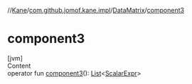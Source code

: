 //[Kane](../../index.md)/[com.github.jomof.kane.impl](../index.md)/[DataMatrix](index.md)/[component3](component3.md)



# component3  
[jvm]  
Content  
operator fun [component3](component3.md)(): [List](https://kotlinlang.org/api/latest/jvm/stdlib/kotlin.collections/-list/index.html)<[ScalarExpr](../../com.github.jomof.kane/-scalar-expr/index.md)>  



